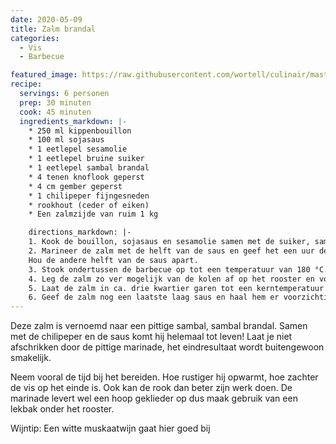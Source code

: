 ```yaml
---
date: 2020-05-09
title: Zalm brandal
categories:
  - Vis
  - Barbecue

featured_image: https://raw.githubusercontent.com/wortell/culinair/master/fotos/moinkballs/_MG_9945.jpg
recipe:
  servings: 6 personen
  prep: 30 minuten
  cook: 45 minuten
  ingredients_markdown: |-
    * 250 ml kippenbouillon
    * 100 ml sojasaus
    * 1 eetlepel sesamolie
    * 1 eetlepel bruine suiker
    * 1 eetlepel sambal brandal
    * 4 tenen knoflook geperst
    * 4 cm gember geperst
    * 1 chilipeper fijngesneden
    * rookhout (ceder of eiken)
    * Een zalmzijde van ruim 1 kg

    directions_markdown: |-
    1. Kook de bouillon, sojasaus en sesamolie samen met de suiker, sambal, knoflook, gember en chilipeper in tot het begint in te dikken.
    2. Marineer de zalm met de helft van de saus en geef het een uur de tijd om in te trekken. Laat hem buiten de koelkast om op kamertemperatuur te komen maar dek het goed af.
    Hou de andere helft van de saus apart.
    3. Stook ondertussen de barbecue op tot een temperatuur van 180 °C.
    4. Leg de zalm zo ver mogelijk van de kolen af op het rooster en voeg rookhout toe. Gebuik een grillmat om te voorkomen dat hij aan het hete rooster vastkleeft.
    5. Laat de zalm in ca. drie kwartier garen tot een kerntemperatuur van 50 °C. Bestrijk hem de laatste 20 minuten regelmatig met het restant van de saus om te voorkomen dat hij uitdroogt. Let wel op dat de temperatuur in de barbecue niet stijgt omdat de vis dan eiwitten uit gaat scheiden.
    6. Geef de zalm nog een laatste laag saus en haal hem er voorzichtig van af.
---
```

Deze zalm is vernoemd naar een pittige sambal, sambal brandal. Samen met de chilipeper en de saus komt hij helemaal tot leven! Laat je niet afschrikken door de pittige marinade, het eindresultaat wordt buitengewoon smakelijk.

Neem vooral de tijd bij het bereiden. Hoe rustiger hij opwarmt, hoe zachter de vis op het einde is. Ook kan de rook dan beter zijn werk doen.
De marinade levert wel een hoop geklieder op dus maak gebruik van een lekbak onder het rooster.




Wijntip: Een witte muskaatwijn gaat hier goed bij